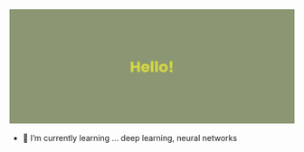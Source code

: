 <img src="https://github.com/yangmz0528/yangmz0528/blob/9d105f385064e70357602bd6bc62b0eaeedc98a7/banner.png">

- 🌱 I’m currently learning ... deep learning, neural networks
